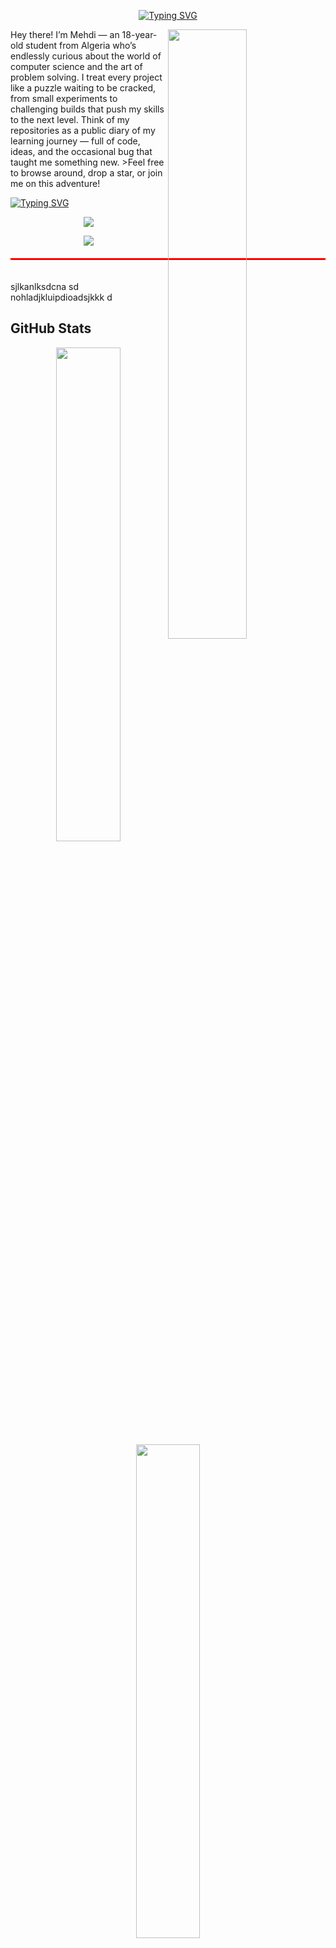 
<p align="center">
<a align="center" href="https://git.io/typing-svg"><img src="https://readme-typing-svg.herokuapp.com?font=Libertinus+Serif&pause=1000&color=98CCFF&background=FFFFFF00&center=true&vCenter=true&width=435&lines=+Hey+there!+Welcome+to+my+GitHub+space" alt="Typing SVG" /></a></p>
</div>
<img align="right" width="50%" src="https://github.com/entlv/entlv/blob/main/images/a0d581666d26dd9c66bf8ed395cba948.gif"/>

   
 <p   > 
Hey there! I’m Mehdi — an 18-year-old student from Algeria who’s endlessly curious about the world of computer science and the art of problem solving.
I treat every project like a puzzle waiting to be cracked, from small experiments to challenging builds that push my skills to the next level.
 Think of my repositories as a public diary of my learning journey — full of code, ideas, and the occasional bug that taught me something new.
>Feel free to browse around, drop a star, or join me on this adventure!
</p>

  <div>
 <p align="left">
   <a href="https://git.io/typing-svg"><img src="https://readme-typing-svg.herokuapp.com?font=Libertinus+Serif&pause=1000&color=98CCFF&background=FFFFFF00&center=true&vCenter=true&width=435&lines=My+skills+%3A" alt="Typing SVG" /></a> 
 </p>
<p align="center">
  <a href="https://skillicons.dev">
    <img src="https://skillicons.dev/icons?i=git,bash,debian,discord,linux,md,ps,pycharm,raspberrypi,replit,vscode" />
  </a>
</p>
<p align="center">
  <a href="https://skillicons.dev">
    <img src="https://skillicons.dev/icons?i=cpp,nodejs,mysql,html,python" />
  </a>
</p>
</div>

<div style="border-top: 3px solid red; padding-top: 20px; margin: 20px 0;">
   <p> sjlkanlksdcna sd nohladjkluipdioadsjkkk d</p>
</div>

## GitHub Stats
<p align="center">
  <img src="https://github-readme-stats.vercel.app/api?username=entlv&show_icons=true&theme=transparent" width="45%" />
  <img src="https://github-readme-streak-stats.herokuapp.com/?user=entlv&theme=transparent" width="45%" />
</p>
<p align="center">
<a href="https://git.io/typing-svg"><img src="https://readme-typing-svg.herokuapp.com?font=Libertinus+Serif&pause=1000&color=98CCFF&background=FFFFFF00&center=true&width=435&lines=Thanks+for+being+here" alt="Typing SVG" /></a></p>
